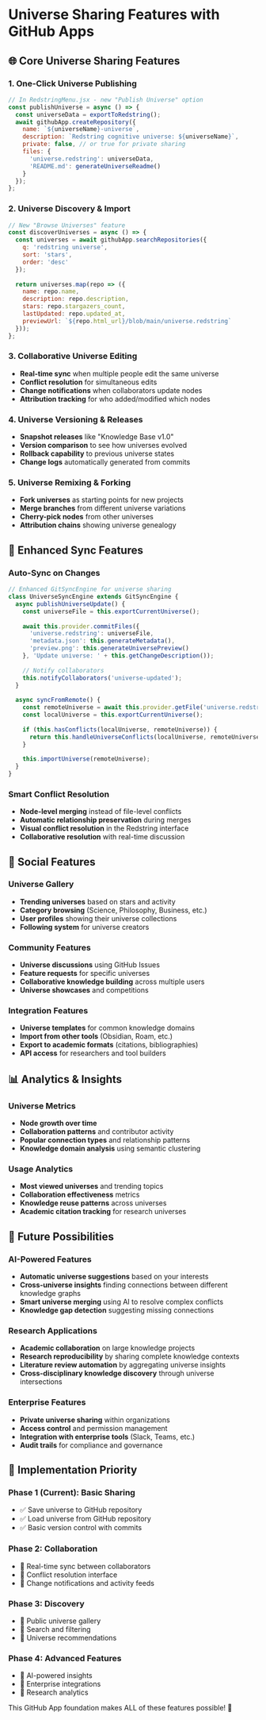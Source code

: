 # Universe Sharing Features with GitHub Apps

## 🌐 Core Universe Sharing Features

### **1. One-Click Universe Publishing**
```javascript
// In RedstringMenu.jsx - new "Publish Universe" option
const publishUniverse = async () => {
  const universeData = exportToRedstring();
  await githubApp.createRepository({
    name: `${universeName}-universe`,
    description: `Redstring cognitive universe: ${universeName}`,
    private: false, // or true for private sharing
    files: {
      'universe.redstring': universeData,
      'README.md': generateUniverseReadme()
    }
  });
};
```

### **2. Universe Discovery & Import**
```javascript
// New "Browse Universes" feature
const discoverUniverses = async () => {
  const universes = await githubApp.searchRepositories({
    q: 'redstring universe',
    sort: 'stars',
    order: 'desc'
  });
  
  return universes.map(repo => ({
    name: repo.name,
    description: repo.description,
    stars: repo.stargazers_count,
    lastUpdated: repo.updated_at,
    previewUrl: `${repo.html_url}/blob/main/universe.redstring`
  }));
};
```

### **3. Collaborative Universe Editing**
- **Real-time sync** when multiple people edit the same universe
- **Conflict resolution** for simultaneous edits
- **Change notifications** when collaborators update nodes
- **Attribution tracking** for who added/modified which nodes

### **4. Universe Versioning & Releases**
- **Snapshot releases** like "Knowledge Base v1.0"
- **Version comparison** to see how universes evolved
- **Rollback capability** to previous universe states
- **Change logs** automatically generated from commits

### **5. Universe Remixing & Forking**
- **Fork universes** as starting points for new projects
- **Merge branches** from different universe variations  
- **Cherry-pick nodes** from other universes
- **Attribution chains** showing universe genealogy

## 🔄 Enhanced Sync Features

### **Auto-Sync on Changes**
```javascript
// Enhanced GitSyncEngine for universe sharing
class UniverseSyncEngine extends GitSyncEngine {
  async publishUniverseUpdate() {
    const universeFile = this.exportCurrentUniverse();
    
    await this.provider.commitFiles({
      'universe.redstring': universeFile,
      'metadata.json': this.generateMetadata(),
      'preview.png': this.generateUniversePreview()
    }, 'Update universe: ' + this.getChangeDescription());
    
    // Notify collaborators
    this.notifyCollaborators('universe-updated');
  }
  
  async syncFromRemote() {
    const remoteUniverse = await this.provider.getFile('universe.redstring');
    const localUniverse = this.exportCurrentUniverse();
    
    if (this.hasConflicts(localUniverse, remoteUniverse)) {
      return this.handleUniverseConflicts(localUniverse, remoteUniverse);
    }
    
    this.importUniverse(remoteUniverse);
  }
}
```

### **Smart Conflict Resolution**
- **Node-level merging** instead of file-level conflicts
- **Automatic relationship preservation** during merges
- **Visual conflict resolution** in the Redstring interface
- **Collaborative resolution** with real-time discussion

## 🌟 Social Features

### **Universe Gallery**
- **Trending universes** based on stars and activity
- **Category browsing** (Science, Philosophy, Business, etc.)
- **User profiles** showing their universe collections
- **Following system** for universe creators

### **Community Features**
- **Universe discussions** using GitHub Issues
- **Feature requests** for specific universes
- **Collaborative knowledge building** across multiple users
- **Universe showcases** and competitions

### **Integration Features**
- **Universe templates** for common knowledge domains
- **Import from other tools** (Obsidian, Roam, etc.)
- **Export to academic formats** (citations, bibliographies)
- **API access** for researchers and tool builders

## 📊 Analytics & Insights

### **Universe Metrics**
- **Node growth over time** 
- **Collaboration patterns** and contributor activity
- **Popular connection types** and relationship patterns
- **Knowledge domain analysis** using semantic clustering

### **Usage Analytics**
- **Most viewed universes** and trending topics
- **Collaboration effectiveness** metrics
- **Knowledge reuse patterns** across universes
- **Academic citation tracking** for research universes

## 🚀 Future Possibilities

### **AI-Powered Features**
- **Automatic universe suggestions** based on your interests
- **Cross-universe insights** finding connections between different knowledge graphs
- **Smart universe merging** using AI to resolve complex conflicts
- **Knowledge gap detection** suggesting missing connections

### **Research Applications**
- **Academic collaboration** on large knowledge projects
- **Research reproducibility** by sharing complete knowledge contexts
- **Literature review automation** by aggregating universe insights
- **Cross-disciplinary knowledge discovery** through universe intersections

### **Enterprise Features**
- **Private universe sharing** within organizations
- **Access control** and permission management
- **Integration with enterprise tools** (Slack, Teams, etc.)
- **Audit trails** for compliance and governance

## 🎯 Implementation Priority

### Phase 1 (Current): Basic Sharing
- ✅ Save universe to GitHub repository
- ✅ Load universe from GitHub repository
- ✅ Basic version control with commits

### Phase 2: Collaboration
- 🔄 Real-time sync between collaborators
- 🔄 Conflict resolution interface
- 🔄 Change notifications and activity feeds

### Phase 3: Discovery
- 📅 Public universe gallery
- 📅 Search and filtering
- 📅 Universe recommendations

### Phase 4: Advanced Features
- 📅 AI-powered insights
- 📅 Enterprise integrations
- 📅 Research analytics

This GitHub App foundation makes ALL of these features possible! 🌟